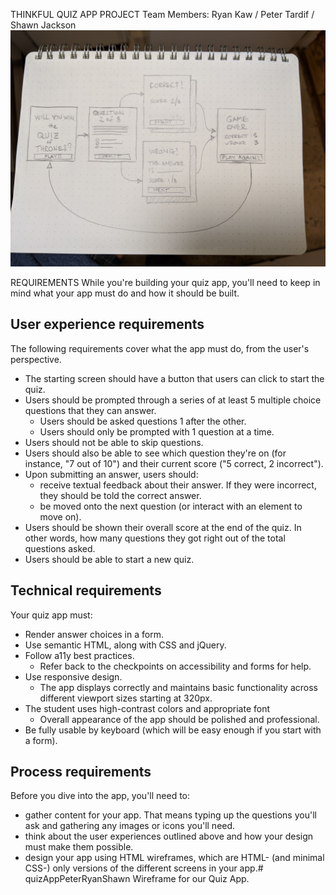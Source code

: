 
THINKFUL QUIZ APP PROJECT
Team Members: Ryan Kaw / Peter Tardif / Shawn Jackson
![alt text](https://raw.githubusercontent.com/thinkful-nights-weekends-codename-camel/quizAppPeterRyanShawn/master/prototype/assets/thinkful-quiz-app-napkin-design.jpg)


REQUIREMENTS
While you're building your quiz app, you'll need to keep in mind what your app must do and how it should be built.

User experience requirements
----------------
The following requirements cover what the app must do, from the user's perspective.

* The starting screen should have a button that users can click to start the quiz.
* Users should be prompted through a series of at least 5 multiple choice questions that they can answer.
  * Users should be asked questions 1 after the other.
  * Users should only be prompted with 1 question at a time.
* Users should not be able to skip questions.
* Users should also be able to see which question they're on (for instance, "7 out of 10") and their current score ("5 correct, 2 incorrect").
* Upon submitting an answer, users should:
  * receive textual feedback about their answer. If they were incorrect, they should be told the correct answer.
  * be moved onto the next question (or interact with an element to move on).
* Users should be shown their overall score at the end of the quiz. In other words, how many questions they got right out of the total questions asked.
* Users should be able to start a new quiz.


Technical requirements
----------------
Your quiz app must:

* Render answer choices in a form.
* Use semantic HTML, along with CSS and jQuery.
* Follow a11y best practices.
  * Refer back to the checkpoints on accessibility and forms for help.
* Use responsive design.
  * The app displays correctly and maintains basic functionality across different viewport sizes starting at 320px.
* The student uses high-contrast colors and appropriate font
  * Overall appearance of the app should be polished and professional. 
* Be fully usable by keyboard (which will be easy enough if you start with a form).


Process requirements
----------------
Before you dive into the app, you'll need to:

* gather content for your app. That means typing up the questions you'll ask and gathering any images or icons you'll need.
* think about the user experiences outlined above and how your design must make them possible.
* design your app using HTML wireframes, which are HTML- (and minimal CSS-) only versions of the different screens in your app.# quizAppPeterRyanShawn
Wireframe for our Quiz App.
